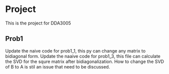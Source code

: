 # Project
This is the project for DDA3005
## Prob1
Update the naive code for prob1_1, this py can change any matrix to bidiagonal form.
Update the naaive code for prob1_3, this file can calculate the SVD for the squre matrix after bidiagonalization. How to change the SVD of B to A is stil an issue that need to be discussed.
